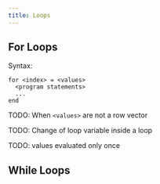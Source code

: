 ```yaml
---
title: Loops
---
```

## For Loops

Syntax:

~~~
for <index> = <values>
  <program statements>
  ...
end
~~~

TODO: When `<values>` are not a row vector

TODO: Change of loop variable inside a loop

TODO: values evaluated only once

## While Loops

